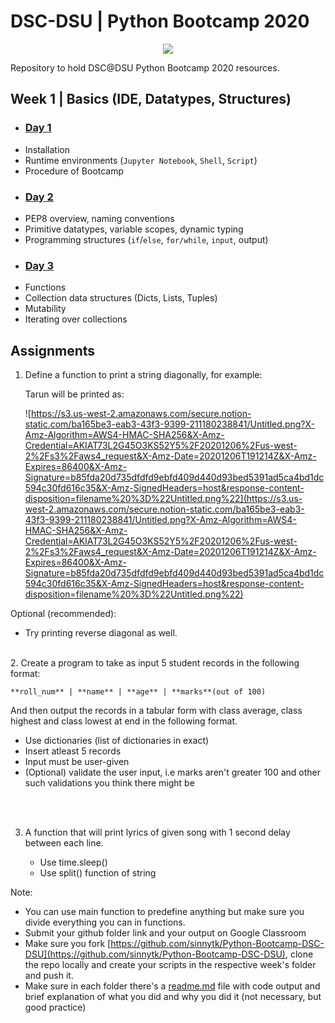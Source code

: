 # DSC-DSU | Python Bootcamp 2020

<p align="center"><img src="../banner.jpg"></img></p>
Repository to hold DSC@DSU Python Bootcamp 2020 resources.

## Week 1 | Basics (IDE, Datatypes, Structures)

- ### [Day 1](day_1/)
- Installation
- Runtime environments (`Jupyter Notebook`, `Shell`, `Script`)
- Procedure of Bootcamp
- ### [Day 2](day_2/)
- PEP8 overview, naming conventions
- Primitive datatypes, variable scopes, dynamic typing
- Programming structures (`if`/`else`, `for/while`, `input`, output)
- ### [Day 3](day_3/)
- Functions
- Collection data structures (Dicts, Lists, Tuples)
- Mutability
- Iterating over collections

## Assignments

1. Define a function to print a string diagonally, for example:

   Tarun will be printed as:

   ![https://s3.us-west-2.amazonaws.com/secure.notion-static.com/ba165be3-eab3-43f3-9399-211180238841/Untitled.png?X-Amz-Algorithm=AWS4-HMAC-SHA256&X-Amz-Credential=AKIAT73L2G45O3KS52Y5%2F20201206%2Fus-west-2%2Fs3%2Faws4_request&X-Amz-Date=20201206T191214Z&X-Amz-Expires=86400&X-Amz-Signature=b85fda20d735dfdfd9ebfd409d440d93bed5391ad5ca4bd1dc594c30fd616c35&X-Amz-SignedHeaders=host&response-content-disposition=filename%20%3D%22Untitled.png%22](https://s3.us-west-2.amazonaws.com/secure.notion-static.com/ba165be3-eab3-43f3-9399-211180238841/Untitled.png?X-Amz-Algorithm=AWS4-HMAC-SHA256&X-Amz-Credential=AKIAT73L2G45O3KS52Y5%2F20201206%2Fus-west-2%2Fs3%2Faws4_request&X-Amz-Date=20201206T191214Z&X-Amz-Expires=86400&X-Amz-Signature=b85fda20d735dfdfd9ebfd409d440d93bed5391ad5ca4bd1dc594c30fd616c35&X-Amz-SignedHeaders=host&response-content-disposition=filename%20%3D%22Untitled.png%22)

Optional (recommended):

- Try printing reverse diagonal as well.

<br>
2. Create a program to take as input 5 student records in the following format:

```
**roll_num** | **name** | **age** | **marks**(out of 100)
```

And then output the records in a tabular form with class average, class highest and class lowest at end in the following format.

- Use dictionaries (list of dictionaries in exact)
- Insert atleast 5 records
- Input must be user-given
- (Optional) validate the user input, i.e marks aren't greater 100 and other such validations you think there might be

<br>
<br>

3. A function that will print lyrics of given song with 1 second delay between each line.

   - Use time.sleep()
   - Use split() function of string

Note:

- You can use main function to predefine anything but make sure you divide everything you can in functions.
- Submit your github folder link and your output on Google Classroom
- Make sure you fork [https://github.com/sinnytk/Python-Bootcamp-DSC-DSU](https://github.com/sinnytk/Python-Bootcamp-DSC-DSU), clone the repo locally and create your scripts in the respective week's folder and push it.
- Make sure in each folder there's a [readme.md](http://readme.md) file with code output and brief explanation of what you did and why you did it (not necessary, but good practice)

